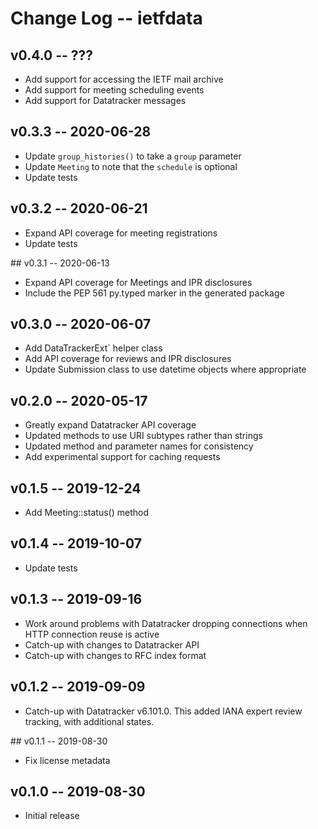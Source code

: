 Change Log -- ietfdata
======================

## v0.4.0 -- ???

 - Add support for accessing the IETF mail archive
 - Add support for meeting scheduling events
 - Add support for Datatracker messages


## v0.3.3 -- 2020-06-28

 - Update `group_histories()` to take a `group` parameter
 - Update `Meeting` to note that the `schedule` is optional
 - Update tests


## v0.3.2 -- 2020-06-21

 - Expand API coverage for meeting registrations
 - Update tests


## v0.3.1 -- 2020-06-13

 - Expand API coverage for Meetings and IPR disclosures
 - Include the PEP 561 py.typed marker in the generated package

## v0.3.0 -- 2020-06-07

 - Add DataTrackerExt` helper class
 - Add API coverage for reviews and IPR disclosures
 - Update Submission class to use datetime objects where appropriate


## v0.2.0 -- 2020-05-17

 - Greatly expand Datatracker API coverage
 - Updated methods to use URI subtypes rather than strings
 - Updated method and parameter names for consistency
 - Add experimental support for caching requests


## v0.1.5 -- 2019-12-24

 - Add Meeting::status() method


## v0.1.4 -- 2019-10-07

 - Update tests


## v0.1.3 -- 2019-09-16

 - Work around problems with Datatracker dropping connections when
   HTTP connection reuse is active
 - Catch-up with changes to Datatracker API
 - Catch-up with changes to RFC index format


## v0.1.2 -- 2019-09-09

 - Catch-up with Datatracker v6.101.0. This added IANA expert review
   tracking, with additional states.


## v0.1.1 -- 2019-08-30

 - Fix license metadata


## v0.1.0 -- 2019-08-30

 - Initial release

